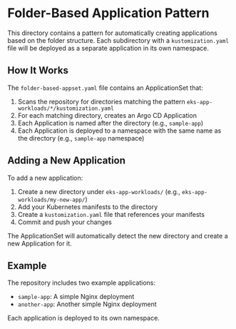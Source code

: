 # Folder-Based Application Pattern

This directory contains a pattern for automatically creating applications based on the folder structure. Each subdirectory with a `kustomization.yaml` file will be deployed as a separate application in its own namespace.

## How It Works

The `folder-based-appset.yaml` file contains an ApplicationSet that:

1. Scans the repository for directories matching the pattern `eks-app-workloads/*/kustomization.yaml`
2. For each matching directory, creates an Argo CD Application
3. Each Application is named after the directory (e.g., `sample-app`)
4. Each Application is deployed to a namespace with the same name as the directory (e.g., `sample-app` namespace)

## Adding a New Application

To add a new application:

1. Create a new directory under `eks-app-workloads/` (e.g., `eks-app-workloads/my-new-app/`)
2. Add your Kubernetes manifests to the directory
3. Create a `kustomization.yaml` file that references your manifests
4. Commit and push your changes

The ApplicationSet will automatically detect the new directory and create a new Application for it.

## Example

The repository includes two example applications:

- `sample-app`: A simple Nginx deployment
- `another-app`: Another simple Nginx deployment

Each application is deployed to its own namespace.
